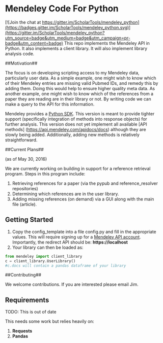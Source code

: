 # Mendeley Code For Python #

[![Join the chat at https://gitter.im/ScholarTools/mendeley_python](https://badges.gitter.im/ScholarTools/mendeley_python.svg)](https://gitter.im/ScholarTools/mendeley_python?utm_source=badge&utm_medium=badge&utm_campaign=pr-badge&utm_content=badge)
This repo implements the Mendeley API in Python. It also implements a client library. It will also implement library analysis code.

##Motivation##

The focus is on developing scripting access to my Mendeley data, particularly user data. As a simple example, one might wish to know which of their Mendeley entries are missing valid Pubmed IDs, and remedy this by adding them. Doing this would help to ensure higher quality meta data. As another example, one might wish to know which of the references from a paper they are reading are in their library or not. By writing code we can make a query to the API for this information.

Mendeley provides a [Python SDK](https://github.com/Mendeley/mendeley-python-sdk). This version is meant to provide tighter support (specifically integration of methods into response objects) for further analysis.  This version does not yet implement all available [API methods] (https://api.mendeley.com/apidocs/docs) although they are slowly being added. Additionally, adding new methods is relatively straightforward.


##Current Plans##

(as of May 30, 2016)

We are currently working on building in support for a reference retrieval program. Steps in this program include:

1. Retrieving references for a paper (via the pypub and reference_resolver repositories)
2. Determining which references are in the user library.
3. Adding missing references (on demand) via a GUI along with the main file (article).

## Getting Started ##

1. Copy the config_template into a file config.py and fill in the appropriate values. This will require signing up for a [Mendeley API account](https://mix.mendeley.com/portal#/register). Importantly, the redirect API should be: **https://localhost**
2. Your library can then be loaded as:

```python
from mendeley import client_library
c = client_library.UserLibrary()
#c.docs will contain a pandas dataframe of your library
```

##Contributing##

We welcome contributions. If you are interested please email Jim.

## Requirements ##

TODO: This is out of date

This needs some work but relies heavily on:
1. **Requests**
2. **Pandas**